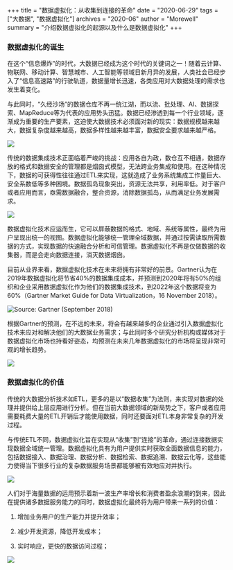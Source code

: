 +++
title = "数据虚拟化：从收集到连接的革命"
date = "2020-06-29"
tags = ["大数据", "数据虚拟化"]
archives = "2020-06"
author = "Morewell"
summary = "介绍数据虚拟化的起源以及什么是数据虚拟化"
+++


### 数据虚拟化的诞生

在这个“信息爆炸”的时代，大数据已经成为这个时代的关键词之一！随着云计算、物联网、移动计算、智慧城市、人工智能等领域日新月异的发展，人类社会已经步入了“信息高速路”的行驶轨道，数据量增长迅速，各类应用对大数据处理的需求也发生着变化。

与此同时，“久经沙场”的数据仓库不再一统江湖，而以流、批处理、AI、数据探索、MapReduce等为代表的应用势头迅猛。数据已经渗透到每一个行业领域，逐渐成为重要的生产要素，这迫使大数据技术必须面对新的现实：数据规模越来越大，数据复杂度越来越高，数据多样性越来越丰富，数据安全要求越来越严格。

<img src="/zh-cn/blog/morewell/2020-06-29-data-virtualization-01.jpg" >

传统的数据集成技术正面临着严峻的挑战：应用各自为政，数仓互不相通，数据存放的格式和数据安全的管理都是烟囱式模型，无法跨业务集成和使用。在这种情况下，数据的可获得性往往通过ETL来实现，这就造成了业务系统集成工作量巨大、安全系数低等多种困境。数据孤岛现象突出，资源无法共享，利用率低。对于客户或者应用而言，亟需数据融合，整合资源，消除数据孤岛，从而满足业务发展需求。

<img src="/zh-cn/blog/morewell/2020-06-29-data-virtualization-02.jpg" >

数据虚拟化技术应运而生，它可以屏蔽数据的格式、地域、系统等属性，最终为用户呈现出统一的视图。数据虚拟化能够统一管理全域数据，并通过按需读取所需数据的方式，实现数据的快速融合分析和可信管理。数据虚拟化不再是仅做数据的收集器，而是会走向数据连接，消灭数据烟囱。

目前从业界来看，数据虚拟化技术在未来将拥有非常好的前景。Gartner认为在2019年数据虚拟化将节省40%的数据集成成本，并预测到2020年将有50%的组织和企业采用数据虚拟化作为他们的数据集成技术，到2022年这个数据将变为60%（Gartner Market Guide for Data Virtualization，16 November 2018）。

![Source: Gartner (September 2018)](<img src="/zh-cn/blog/morewell/2020-06-29-data-virtualization-03.jpg">)

根据Gartner的预测，在不远的未来，将会有越来越多的企业通过引入数据虚拟化技术来应对和解决他们的大数据业务需求；与此同时多个研究分析机构或媒体对于数据虚拟化市场也持看好姿态，均预测在未来几年数据虚拟化的市场将呈现非常可观的增长趋势。

<img src="/zh-cn/blog/morewell/2020-06-29-data-virtualization-04.jpg" >

### 数据虚拟化的价值

传统的大数据分析技术如ETL，更多的是以“数据收集”为法则，来实现对数据的处理并提供给上层应用进行分析。但在当前大数据领域的新局势之下，客户或者应用需要耗费大量的ETL开销后才能使用数据，同时还要面对ETL本身非常复杂的开发过程。

与传统ETL不同，数据虚拟化旨在实现从“收集”到“连接”的革命，通过连接数据实现数据全域统一管理。数据虚拟化具有为用户提供实时获取全面数据信息的能力，包括数据接入、数据治理、数据分析、数据检索、数据追溯、数据云化等，这些能力使得当下很多行业的复杂数据服务场景都能够被有效地应对并执行。


<img src="/zh-cn/blog/morewell/2020-06-29-data-virtualization-05.jpg" >

人们对于海量数据的运用预示着新一波生产率增长和消费者盈余浪潮的到来，因此在提供诸多数据服务能力的同时，数据虚拟化最终将为用户带来一系列的价值：

1. 增加业务用户的生产能力并提升效率；

1. 减少开发资源，降低开发成本；

1. 实时响应，更快的数据访问过程；

<img src="/zh-cn/blog/morewell/2020-06-29-data-virtualization-06.jpg" >


